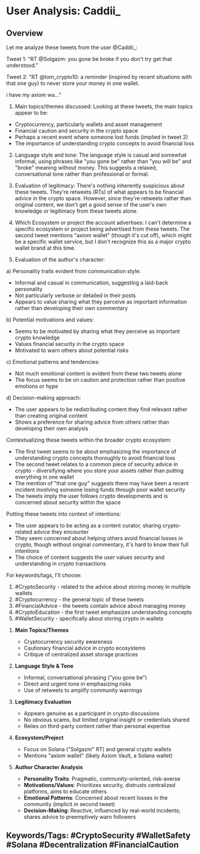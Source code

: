 # User Analysis: Caddii_

## Overview

<think>
Let me analyze these tweets from the user @Caddii_:

Tweet 1:
"RT @Solgazm: you gone be broke if you don't try get that understood."

Tweet 2:
"RT @tom_crypto10: a reminder (inspired by recent situations with that one guy) to never store your money in one wallet.

i have my axiom wa…"

1. Main topics/themes discussed:
Looking at these tweets, the main topics appear to be:
- Cryptocurrency, particularly wallets and asset management
- Financial caution and security in the crypto space
- Perhaps a recent event where someone lost funds (implied in tweet 2)
- The importance of understanding crypto concepts to avoid financial loss

2. Language style and tone:
The language style is casual and somewhat informal, using phrases like "you gone be" rather than "you will be" and "broke" meaning without money. This suggests a relaxed, conversational tone rather than professional or formal.

3. Evaluation of legitimacy:
There's nothing inherently suspicious about these tweets. They're retweets (RTs) of what appears to be financial advice in the crypto space. However, since they're retweets rather than original content, we don't get a good sense of the user's own knowledge or legitimacy from these tweets alone.

4. Which Ecosystem or project the account advertises:
I can't determine a specific ecosystem or project being advertised from these tweets. The second tweet mentions "axiom wallet" (though it's cut off), which might be a specific wallet service, but I don't recognize this as a major crypto wallet brand at this time.

5. Evaluation of the author's character:

a) Personality traits evident from communication style:
- Informal and casual in communication, suggesting a laid-back personality
- Not particularly verbose or detailed in their posts
- Appears to value sharing what they perceive as important information rather than developing their own commentary

b) Potential motivations and values:
- Seems to be motivated by sharing what they perceive as important crypto knowledge
- Values financial security in the crypto space
- Motivated to warn others about potential risks

c) Emotional patterns and tendencies:
- Not much emotional content is evident from these two tweets alone
- The focus seems to be on caution and protection rather than positive emotions or hype

d) Decision-making approach:
- The user appears to be redistributing content they find relevant rather than creating original content
- Shows a preference for sharing advice from others rather than developing their own analysis

Contextualizing these tweets within the broader crypto ecosystem:
- The first tweet seems to be about emphasizing the importance of understanding crypto concepts thoroughly to avoid financial loss
- The second tweet relates to a common piece of security advice in crypto - diversifying where you store your assets rather than putting everything in one wallet
- The mention of "that one guy" suggests there may have been a recent incident involving someone losing funds through poor wallet security
- The tweets imply the user follows crypto developments and is concerned about security within the space

Putting these tweets into context of intentions:
- The user appears to be acting as a content curator, sharing crypto-related advice they encounter
- They seem concerned about helping others avoid financial losses in crypto, though without original commentary, it's hard to know their full intentions
- The choice of content suggests the user values security and understanding in crypto transactions

For keywords/tags, I'll choose:
1. #CryptoSecurity - related to the advice about storing money in multiple wallets
2. #Cryptocurrency - the general topic of these tweets
3. #FinancialAdvice - the tweets contain advice about managing money
4. #CryptoEducation - the first tweet emphasizes understanding concepts
5. #WalletSecurity - specifically about storing crypto in wallets
</think>

1. **Main Topics/Themes**  
   - Cryptocurrency security awareness  
   - Cautionary financial advice in crypto ecosystems  
   - Critique of centralized asset storage practices  

2. **Language Style & Tone**  
   - Informal, conversational phrasing ("you gone be")  
   - Direct and urgent tone in emphasizing risks  
   - Use of retweets to amplify community warnings  

3. **Legitimacy Evaluation**  
   - Appears genuine as a participant in crypto discussions  
   - No obvious scams, but limited original insight or credentials shared  
   - Relies on third-party content rather than personal expertise  

4. **Ecosystem/Project**  
   - Focus on Solana ("Solgazm" RT) and general crypto wallets  
   - Mentions "axiom wallet" (likely Axiom Vault, a Solana wallet)  

5. **Author Character Analysis**  
   - **Personality Traits**: Pragmatic, community-oriented, risk-averse  
   - **Motivations/Values**: Prioritizes security, distrusts centralized platforms, aims to educate others  
   - **Emotional Patterns**: Concerned about recent losses in the community (implicit in second tweet)  
   - **Decision-Making**: Reactive, influenced by real-world incidents; shares advice to preemptively warn followers  

**Keywords/Tags**: #CryptoSecurity #WalletSafety #Solana #Decentralization #FinancialCaution
---
